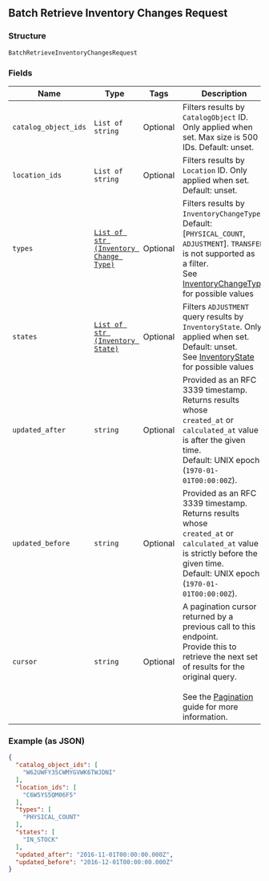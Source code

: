 ## Batch Retrieve Inventory Changes Request

### Structure

`BatchRetrieveInventoryChangesRequest`

### Fields

| Name | Type | Tags | Description |
|  --- | --- | --- | --- |
| `catalog_object_ids` | `List of string` | Optional | Filters results by `CatalogObject` ID.<br>Only applied when set. Max size is 500 IDs. Default: unset. |
| `location_ids` | `List of string` | Optional | Filters results by `Location` ID. Only<br>applied when set. Default: unset. |
| `types` | [`List of str (Inventory Change Type)`](/doc/models/inventory-change-type.md) | Optional | Filters results by `InventoryChangeType`.<br>Default: [`PHYSICAL_COUNT`, `ADJUSTMENT`]. `TRANSFER` is not supported as<br>a filter.<br>See [InventoryChangeType](#type-inventorychangetype) for possible values |
| `states` | [`List of str (Inventory State)`](/doc/models/inventory-state.md) | Optional | Filters `ADJUSTMENT` query results by<br>`InventoryState`. Only applied when set.<br>Default: unset.<br>See [InventoryState](#type-inventorystate) for possible values |
| `updated_after` | `string` | Optional | Provided as an RFC 3339 timestamp. Returns results whose<br>`created_at` or `calculated_at` value is after the given time.<br>Default: UNIX epoch (`1970-01-01T00:00:00Z`). |
| `updated_before` | `string` | Optional | Provided as an RFC 3339 timestamp. Returns results whose<br>`created_at` or `calculated_at` value is strictly before the given time.<br>Default: UNIX epoch (`1970-01-01T00:00:00Z`). |
| `cursor` | `string` | Optional | A pagination cursor returned by a previous call to this endpoint.<br>Provide this to retrieve the next set of results for the original query.<br><br>See the [Pagination](https://developer.squareup.com/docs/working-with-apis/pagination) guide for more information. |

### Example (as JSON)

```json
{
  "catalog_object_ids": [
    "W62UWFY35CWMYGVWK6TWJDNI"
  ],
  "location_ids": [
    "C6W5YS5QM06F5"
  ],
  "types": [
    "PHYSICAL_COUNT"
  ],
  "states": [
    "IN_STOCK"
  ],
  "updated_after": "2016-11-01T00:00:00.000Z",
  "updated_before": "2016-12-01T00:00:00.000Z"
}
```

